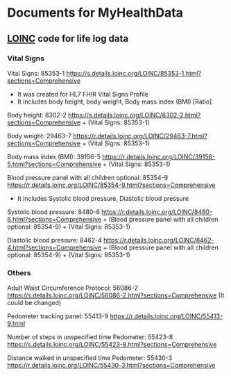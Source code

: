 # Documents for MyHealthData

## [LOINC](https://loinc.org/) code for life log data

### Vital Signs

Vital Signs: 85353-1 https://s.details.loinc.org/LOINC/85353-1.html?sections=Comprehensive
- It was created for HL7 FHIR Vital Signs Profile
- It includes body height, body weight, Body mass index (BMI) [Ratio]	

Body height: 8302-2 https://s.details.loinc.org/LOINC/8302-2.html?sections=Comprehensive + (Vital Signs: 85353-1)

Body weight: 29463-7 https://r.details.loinc.org/LOINC/29463-7.html?sections=Comprehensive + (Vital Signs: 85353-1)

Body mass index (BMI): 
39156-5 https://r.details.loinc.org/LOINC/39156-5.html?sections=Comprehensive + (Vital Signs: 85353-1)

Blood pressure panel with all children optional: 85354-9 https://r.details.loinc.org/LOINC/85354-9.html?sections=Comprehensive
- It includes Systolic blood pressure, Diastolic blood pressure

Systolic blood pressure: 8480-6 https://r.details.loinc.org/LOINC/8480-6.html?sections=Comprehensive + (Blood pressure panel with all children optional: 85354-9) + (Vital Signs: 85353-1)

Diastolic blood pressure: 8462-4 https://r.details.loinc.org/LOINC/8462-4.html?sections=Comprehensive + (Blood pressure panel with all children optional: 85354-9) + (Vital Signs: 85353-1)

### Others

Adult Waist Circumference Protocol: 56086-2 https://s.details.loinc.org/LOINC/56086-2.html?sections=Comprehensive (It could be changed)

Pedometer tracking panel: 55413-9 https://r.details.loinc.org/LOINC/55413-9.html

Number of steps in unspecified time Pedometer: 55423-8 https://s.details.loinc.org/LOINC/55423-8.html?sections=Comprehensive

Distance walked in unspecified time Pedometer: 55430-3 https://r.details.loinc.org/LOINC/55430-3.html?sections=Comprehensive